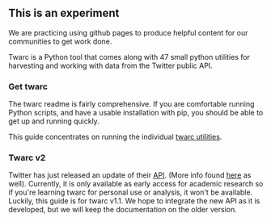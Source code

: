 ## This is an experiment

We are practicing using github pages to produce helpful content for our communities to get work done.

Twarc is a Python tool that comes along with 47 small python utilities for harvesting and working with data from the Twitter public API.

### Get twarc

The twarc readme is fairly comprehensive.  If you are comfortable running Python scripts, and have a usable installation with pip, you should be able to get up and running quickly.

This guide concentrates on running the individual [twarc utilities](utilities.md).

### Twarc v2 

Twitter has just released an update of their [API](https://blog.twitter.com/developer/en_us/topics/tools/2020/introducing_new_twitter_api.html). (More info found [here](https://news.docnow.io/twarc2-779278e66ea0) as well). Currently, it is only available as early access for academic research so if you're learning twarc for personal use or analysis, it won't be available. Luckily, this guide is for twarc v1.1. We hope to integrate the new API as it is developed, but we will keep the documentation on the older version. 

 
